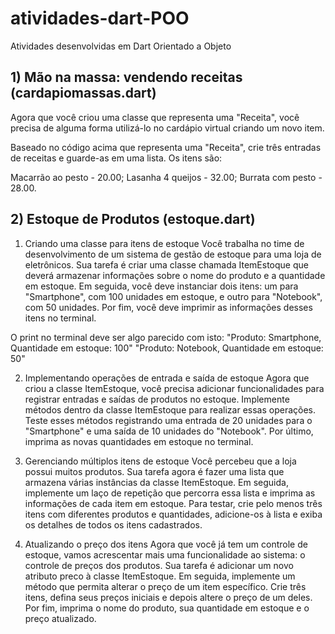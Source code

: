 # atividades-dart-POO
Atividades desenvolvidas em Dart Orientado a Objeto

## 1) Mão na massa: vendendo receitas (cardapiomassas.dart)
Agora que você criou uma classe que representa uma "Receita", você precisa de alguma forma utilizá-lo no cardápio virtual criando um novo item.

Baseado no código acima que representa uma "Receita", crie três entradas de receitas e guarde-as em uma lista. Os itens são:

Macarrão ao pesto - 20.00;
Lasanha 4 queijos - 32.00;
Burrata com pesto - 28.00.

## 2) Estoque de Produtos (estoque.dart)
1. Criando uma classe para itens de estoque
Você trabalha no time de desenvolvimento de um sistema de gestão de estoque para uma loja de eletrônicos. Sua tarefa é criar uma classe chamada ItemEstoque que deverá armazenar informações sobre o nome do produto e a quantidade em estoque. Em seguida, você deve instanciar dois itens: um para "Smartphone", com 100 unidades em estoque, e outro para "Notebook", com 50 unidades. Por fim, você deve imprimir as informações desses itens no terminal.

O print no terminal deve ser algo parecido com isto:
"Produto: Smartphone, Quantidade em estoque: 100"
"Produto: Notebook, Quantidade em estoque: 50"

2. Implementando operações de entrada e saída de estoque
Agora que criou a classe ItemEstoque, você precisa adicionar funcionalidades para registrar entradas e saídas de produtos no estoque. Implemente métodos dentro da classe ItemEstoque para realizar essas operações. Teste esses métodos registrando uma entrada de 20 unidades para o "Smartphone" e uma saída de 10 unidades do "Notebook". Por último, imprima as novas quantidades em estoque no terminal.

3. Gerenciando múltiplos itens de estoque
Você percebeu que a loja possui muitos produtos. Sua tarefa agora é fazer uma lista que armazena várias instâncias da classe ItemEstoque. Em seguida, implemente um laço de repetição que percorra essa lista e imprima as informações de cada item em estoque. Para testar, crie pelo menos três itens com diferentes produtos e quantidades, adicione-os à lista e exiba os detalhes de todos os itens cadastrados.

4. Atualizando o preço dos itens
Agora que você já tem um controle de estoque, vamos acrescentar mais uma funcionalidade ao sistema: o controle de preços dos produtos. Sua tarefa é adicionar um novo atributo preco à classe ItemEstoque. Em seguida, implemente um método que permita alterar o preço de um item específico. Crie três itens, defina seus preços iniciais e depois altere o preço de um deles. Por fim, imprima o nome do produto, sua quantidade em estoque e o preço atualizado.
